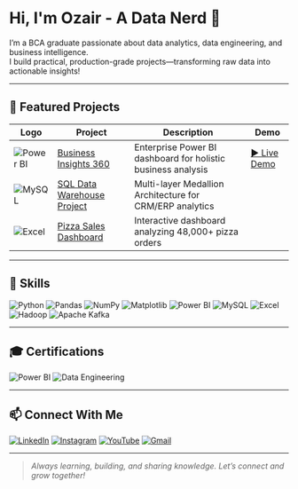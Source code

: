 # Hi, I'm Ozair - A Data Nerd 👋

I’m a BCA graduate passionate about data analytics, data engineering, and business intelligence.  
I build practical, production-grade projects—transforming raw data into actionable insights!

---

## 📂 Featured Projects

| Logo | Project | Description | Demo |
| --- | --- | --- | --- |
| ![Power BI](https://img.icons8.com/color/48/000000/power-bi.png) | [Business Insights 360](https://github.com/ozaairrr/Business-Insights-360) | Enterprise Power BI dashboard for holistic business analysis | [▶️ Live Demo](https://www.youtube.com/watch?v=SFmGicFt5u0&feature=youtu.be) |
| ![MySQL](https://img.icons8.com/color/48/000000/mysql-logo.png) | [SQL Data Warehouse Project](https://github.com/ozaairrr/sql-datawarehouse-project) | Multi-layer Medallion Architecture for CRM/ERP analytics |  |
| ![Excel](https://img.shields.io/badge/Excel-217346?logo=microsoft-excel&logoColor=white&style=flat-square) | [Pizza Sales Dashboard](https://github.com/ozaairrr/pizza-sales-dashboard-excel-sql) | Interactive dashboard analyzing 48,000+ pizza orders |  |

---

## 🚀 Skills

![Python](https://img.shields.io/badge/Python-3670A0?logo=python&logoColor=white&style=for-the-badge)
![Pandas](https://img.shields.io/badge/Pandas-150458?logo=pandas&logoColor=white&style=for-the-badge)
![NumPy](https://img.shields.io/badge/NumPy-013243?logo=numpy&logoColor=white&style=for-the-badge)
![Matplotlib](https://img.shields.io/badge/Matplotlib-ffffff?logo=Matplotlib&logoColor=black&style=for-the-badge)
![Power BI](https://img.shields.io/badge/Power%20BI-F9DD16?logo=powerbi&logoColor=black&style=for-the-badge)
![MySQL](https://img.shields.io/badge/MySQL-005C84?logo=mysql&logoColor=white&style=for-the-badge)
![Excel](https://img.shields.io/badge/Excel-217346?logo=microsoft-excel&logoColor=white&style=for-the-badge)
![Hadoop](https://img.shields.io/badge/Hadoop-66CCFF?logo=apache-hadoop&logoColor=black&style=for-the-badge)
![Apache Kafka](https://img.shields.io/badge/Apache%20Kafka-231F20?logo=apachekafka&logoColor=white&style=for-the-badge)

---


## 🎓 Certifications

![Power BI](https://img.shields.io/badge/Power%20BI-Certified-yellow?logo=powerbi&logoColor=black&style=for-the-badge)
![Data Engineering](https://img.shields.io/badge/Data%20Engineering-Certified-blue?logo=apache-spark&logoColor=white&style=for-the-badge)

---

## 📫 Connect With Me

[![LinkedIn](https://img.shields.io/badge/LinkedIn-0077B5?logo=linkedin&logoColor=white&style=for-the-badge)](https://www.linkedin.com/in/shaikh-mohammad-ozair-connect/)
[![Instagram](https://img.shields.io/badge/Instagram-E4405F?logo=instagram&logoColor=white&style=for-the-badge)](https://instagram.com/ozaairrr)
[![YouTube](https://img.shields.io/badge/YouTube-FF0000?logo=youtube&logoColor=white&style=for-the-badge)](https://www.youtube.com/@ozaairrr)
[![Gmail](https://img.shields.io/badge/Gmail-D14836?logo=gmail&logoColor=white&style=for-the-badge)](mailto:mohammadozairshaikh@gmail.com)

---

> *Always learning, building, and sharing knowledge. Let’s connect and grow together!*
